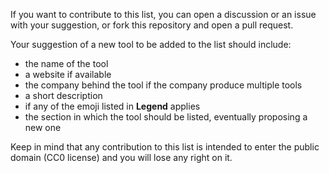 If you want to contribute to this list, you can open a discussion or an issue with your suggestion, or fork this repository and open a pull request.  


Your suggestion of a new tool to be added to the list should include:
* the name of the tool
* a website if available
* the company behind the tool if the company produce multiple tools
* a short description
* if any of the emoji listed in **Legend** applies
* the section in which the tool should be listed, eventually proposing a new one

Keep in mind that any contribution to this list is intended to enter the public domain (CC0 license) and you will lose any right on it.
